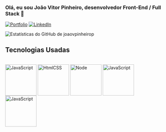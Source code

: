 ### Olá, eu sou João Vitor Pinheiro, desenvolvedor Front-End / Full Stack 👋

[![Portfolio](https://img.shields.io/website?label=joaovpinheiros.com&style=for-the-badge&url=https://joaovpinheiros.com)](https://joaovpinheiros.com/)
[![LinkedIn](https://img.shields.io/badge/LinkedIn-0077B5?style=for-the-badge&logo=linkedin&logoColor=white)](https://www.linkedin.com/in/joao-vitor-pinheiro-711863188/)

![Estatísticas do GitHub de joaovpinheirop](https://github-readme-stats.vercel.app/api?username=joaovpinheirop&show_icons=true&theme=transparent)

## Tecnologias Usadas



<div style="display: inline_block"><br>
    <img align="center" alt="JavaScript" src="https://joaovpinheiros.com/view/img/JavaScript.png" style="height: 100px;">
    <img align="center" alt="HtmlCSS" src="https://joaovpinheiros.com/view/img/Html%20e%20Css.png" style="height: 100px;">
    <img align="center" alt="Node" src="https://joaovpinheiros.com/view/img/Node.png" style="height: 100px;">
    <img align="center" alt="JavaScript" src="https://joaovpinheiros.com/view/img/Figma.png" style="height: 100px;">
    <img align="center" alt="JavaScript" src="https://joaovpinheiros.com/view/img/Git.png" style="height: 100px;">
</div>
